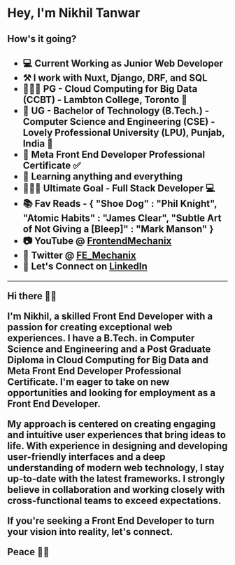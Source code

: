 

<h1> Hey, I'm Nikhil Tanwar </h1>
<h2>How's it going? <h2 /> 

- 💻 Current Working as Junior Web Developer
- ⚒️ I work with Nuxt, Django, DRF, and SQL
- 👨🏼‍🎓 PG - Cloud Computing for Big Data (CCBT) - Lambton College, Toronto 🍁
- 📕 UG - Bachelor of Technology (B.Tech.) - Computer Science and Engineering (CSE) - Lovely Professional University (LPU), Punjab, India 🪷
- 📃 Meta Front End Developer Professional Certificate ✅
- 🔭 Learning anything and everything 
- 👨🏼‍💻 Ultimate Goal - Full Stack Developer 💻
- 📚 Fav Reads - {
    "Shoe Dog" : "Phil Knight",
    "Atomic Habits" : "James Clear", 
    "Subtle Art of Not Giving a [Bleep]" : "Mark Manson"
}
- 📷 YouTube @ <a href="https://www.youtube.com/@frontendmechanix" target = "_blank" >FrontendMechanix</a>
- 🐤 Twitter @ <a href="https://twitter.com/FE_Mechanix" target = "_blank" >FE_Mechanix</a>
- 💼 Let's Connect on <a href="https://www.linkedin.com/in/nikhil-tanwar-76b247128/">LinkedIn</a>
<hr />

<p>
    Hi there 👋🏽

I'm Nikhil, a skilled Front End Developer with a passion for creating exceptional web experiences. I have a B.Tech. in Computer Science and Engineering and a Post Graduate Diploma in Cloud Computing for Big Data and Meta Front End Developer Professional Certificate. I'm eager to take on new opportunities and looking for employment as a Front End Developer. 

My approach is centered on creating engaging and intuitive user experiences that bring ideas to life. With experience in designing and developing user-friendly interfaces and a deep understanding of modern web technology, I stay up-to-date with the latest frameworks. I strongly believe in collaboration and working closely with cross-functional teams to exceed expectations. 

If you're seeking a Front End Developer to turn your vision into reality, let's connect.

Peace ✌🏼
</p>
<!--
**NikNT/NikNT** is a ✨ _special_ ✨ repository because its `README.md` (this file) appears on your GitHub profile.

Here are some ideas to get you started:

- 🔭 I’m currently working on ...
- 🌱 I’m currently learning ...
- 👯 I’m looking to collaborate on ...
- 🤔 I’m looking for help with ...
- 💬 Ask me about ...
- 📫 How to reach me: ...
- 😄 Pronouns: ...
- ⚡ Fun fact: ...

[![@niktan's Holopin board](https://holopin.io/api/user/board?user=niktan)](https://holopin.io/@niktan)
-->
